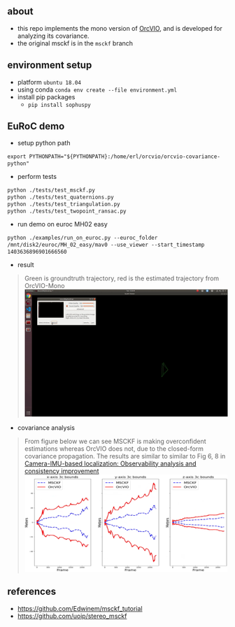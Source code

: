 ## about 

- this repo implements the mono version of [OrcVIO](https://moshan.cf/orcvio_githubpage/), and is developed for analyzing its covariance. 
- the original msckf is in the `msckf` branch 

## environment setup 

- platform `ubuntu 18.04` 
- using conda `conda env create --file environment.yml`
- install pip packages 
   * `pip install sophuspy` 

## EuRoC demo 

- setup python path 
```
export PYTHONPATH="${PYTHONPATH}:/home/erl/orcvio/orcvio-covariance-python"
```
- perform tests 
```
python ./tests/test_msckf.py
python ./tests/test_quaternions.py
python ./tests/test_triangulation.py
python ./tests/test_twopoint_ransac.py
```
- run demo on euroc MH02 easy 
```
python ./examples/run_on_euroc.py --euroc_folder /mnt/disk2/euroc/MH_02_easy/mav0 --use_viewer --start_timestamp 1403636896901666560
```
- result
> Green is groundtruth trajectory, red is the estimated trajectory from OrcVIO-Mono 
![demo](assets/demo.gif)
- covariance analysis 
> From figure below we can see MSCKF is making overconfident estimations whereas OrcVIO does not, due to the closed-form covariance propagation. The results are similar to similar to Fig 6, 8 in [Camera-IMU-based localization: Observability analysis and consistency improvement](http://heschian.io/_files/Joel_Hesch_IJRR14.pdf) 
![demo](assets/cov-euroc.png)

## references 

- https://github.com/Edwinem/msckf_tutorial
- https://github.com/uoip/stereo_msckf


